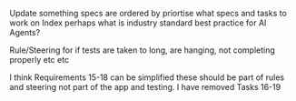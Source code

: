 Update something specs are ordered by priortise what specs and tasks to work on
    Index perhaps what is industry standard best practice for AI Agents?

Rule/Steering for if tests are taken to long, are hanging, not completing properly etc etc

I think Requirements 15-18 can be simplified these should be part of rules and steering not part of the app and testing. I have removed Tasks 16-19